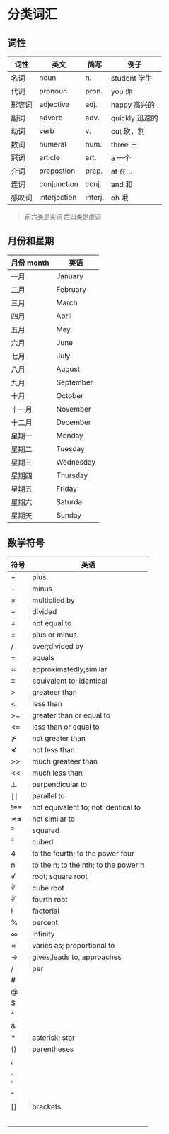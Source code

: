 # 分类词汇

## 词性

| 词性   | 英文         | 简写    | 例子           |
| ------ | ------------ | ------- | -------------- |
| 名词   | noun         | n.      | student 学生   |
| 代词   | pronoun      | pron.   | you 你         |
| 形容词 | adjective    | adj.    | happy 高兴的   |
| 副词   | adverb       | adv.    | quickly 迅速的 |
| 动词   | verb         | v.      | cut 砍，割     |
| 数词   | numeral      | num.    | three 三       |
| 冠词   | article      | art.    | a 一个         |
| 介词   | prepostion   | prep.   | at 在...       |
| 连词   | conjunction  | conj.   | and 和         |
| 感叹词 | interjection | interj. | oh 哦          |

> 前六类是实词 后四类是虚词

## 月份和星期

| 月份 month | 英语      |
| ---------- | --------- |
| 一月       | January   |
| 二月       | February  |
| 三月       | March     |
| 四月       | April     |
| 五月       | May       |
| 六月       | June      |
| 七月       | July      |
| 八月       | August    |
| 九月       | September |
| 十月       | October   |
| 十一月     | November  |
| 十二月     | December  |
| 星期一     | Monday    |
| 星期二     | Tuesday   |
| 星期三     | Wednesday |
| 星期四     | Thursday  |
| 星期五     | Friday    |
| 星期六     | Saturda   |
| 星期天     | Sunday    |

## 数学符号

| 符号 | 英语                                 |
| ---- | ------------------------------------ |
| +    | plus                                 |
| -    | minus                                |
| ×    | multiplied by                        |
| ÷    | divided                              |
| ≠    | not equal to                         |
| ±    | plus or minus                        |
| /    | over;divided by                      |
| =    | equals                               |
| ≈    | approximatedly;similar               |
| ≡    | equivalent to; identical             |
| >    | greateer than                        |
| <    | less than                            |
| >=   | greater than or equal to             |
| <=   | less than or equal to                |
| ⊁    | not greater than                     |
| ⊀    | not less than                        |
| >>   | much greateer than                   |
| <<   | much less than                       |
| ⊥    | perpendicular to                     |
| ∣∣   | parallel to                          |
| !==  | not equivalent to; not identical to  |
| ≄≉   | not similar to                       |
| ²    | squared                              |
| ³    | cubed                                |
| 4    | to the fourth; to the power four     |
| n    | to the n; to the nth; to the power n |
| √    | root; square root                    |
| ∛    | cube root                            |
| ∜    | fourth root                          |
| !    | factorial                            |
| %    | percent                              |
| ∞    | infinity                             |
| ∝    | varies as; proportional to           |
| ->   | gives,leads to, approaches           |
| /    | per                                  |
| #    |                                      |
| @    |                                      |
| $    |                                      |
| ^    |                                      |
| &    |                                      |
| *    | asterisk; star                       |
| ()   | parentheses                          |
| ;    |                                      |
| .    |                                      |
| '    |                                      |
| "    |                                      |
| []   | brackets                             |
|      |                                      |
|      |                                      |
|      |                                      |
|      |                                      |
|      |                                      |